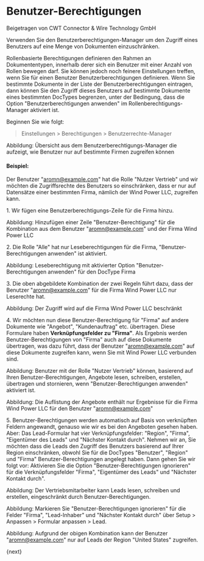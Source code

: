 # Benutzer-Berechtigungen
<span class="text-muted contributed-by">Beigetragen von CWT Connector & Wire Technology GmbH</span>

Verwenden Sie den Benutzerberechtigungen-Manager um den Zugriff eines Benutzers auf eine Menge von Dokumenten einzuschränken.

Rollenbasierte Berechtigungen definieren den Rahmen an Dokumententypen, innerhalb derer sich ein Benutzer mit einer Anzahl von Rollen bewegen darf. Sie können jedoch noch feinere Einstellungen treffen, wenn Sie für einen Benutzer Benutzerberechtigungen definieren. Wenn Sie bestimmte Dokumente in der Liste der Benutzerberechtigungen eintragen, dann können Sie den Zugriff dieses Benutzers auf bestimmte Dokumente eines bestimmten DocTypes begrenzen, unter der Bedingung, dass die Option "Benutzerberechtigungen anwenden" im Rollenberechtigungs-Manager aktiviert ist.

Beginnen Sie wie folgt:

> Einstellungen > Berechtigungen > Benutzerrechte-Manager


Abbildung: Übersicht aus dem Benutzerberechtigungs-Manager die aufzeigt, wie Benutzer nur auf bestimmte Firmen zugreifen können

#### Beispiel:

Der Benutzer "aromn@example.com" hat die Rolle "Nutzer Vertrieb" und wir möchten die Zugriffsrechte des Benutzers so einschränken, dass er nur auf Datensätze einer bestimmten Firma, nämlich der Wind Power LLC, zugreifen kann.

1\. Wir fügen eine Benutzerberechtigungs-Zeile für die Firma hinzu.

Abbildung: Hinzufügen einer Zeile "Benutzer-Berechtigung" für die Kombination aus dem Benutzer "aromn@example.com" und der Firma Wind Power LLC

2\. Die Rolle "Alle" hat nur Leseberechtigungen für die Firma, "Benutzer-Berechtigungen anwenden" ist aktiviert.

Abbildung: Leseberechtigung mit aktivierter Option "Benutzer-Berechtigungen anwenden" für den DocType Firma

3\. Die oben abgebildete Kombination der zwei Regeln führt dazu, dass der Benutzer "aromn@example.com" für die Firma Wind Power LLC nur Leserechte hat.

Abbildung: Der Zugriff wird auf die Firma Wind Power LLC beschränkt

4\. Wir möchten nun diese Benutzer-Berechtigung für "Firma" auf andere Dokumente wie "Angebot", "Kundenauftrag" etc. übertragen. Diese Formulare haben **Verknüpfungsfelder zu "Firma"**. Als Ergebnis werden Benutzer-Berechtigungen von "Firma" auch auf diese Dokumente übertragen, was dazu führt, dass der Benutzer "aromn@example.com" auf diese Dokumente zugreifen kann, wenn Sie mit Wind Power LLC verbunden sind.

Abbildung: Benutzer mit der Rolle "Nutzer Vertrieb" können, basierend auf Ihren Benutzer-Berechtigungen, Angebote lesen, schreiben, erstellen, übertragen und stornieren, wenn "Benutzer-Berechtigungen anwenden" aktiviert ist.

Abbildung: Die Auflistung der Angebote enthält nur Ergebnisse für die Firma Wind Power LLC für den Benutzer "aromn@example.com"

5\. Benutzer-Berechtigungen werden automatisch auf Basis von verknüpften Feldern angewandt, genauso wie wir es bei den Angeboten gesehen haben. Aber: Das Lead-Formular hat vier Verknüpfungsfelder: "Region", "Firma", "Eigentümer des Leads" und "Nächster Kontakt durch". Nehmen wir an, Sie möchten dass die Leads den Zugriff des Benutzers basierend auf Ihrer Region einschränken, obwohl Sie für die DocTypes "Benutzer", "Region" und "Firma" Benutzer-Berechtigungen angelegt haben. Dann gehen Sie wir folgt vor: Aktivieren Sie die Option "Benutzer-Berechtigungen ignorieren" für die Verknüpfungsfelder "Firma", "Eigentümer des Leads" und "Nächster Kontakt durch".

Abbildung: Der Vertriebsmitarbeiter kann Leads lesen, schreiben und erstellen, eingeschränkt durch Benutzer-Berechtigungen.

Abbildung: Markieren Sie "Benutzer-Berechtigungen ignorieren" für die Felder "Firma", "Lead-Inhaber" und "Nächster Kontakt durch" über Setup > Anpassen > Formular anpassen > Lead.

Abbildung: Aufgrund der obigen Kombination kann der Benutzer "aromn@example.com" nur auf Leads der Region "United States" zugreifen.

{next}
